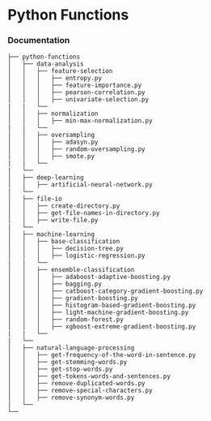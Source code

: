 Python Functions
============================

### Documentation
    ├── python-functions
    │   ├── data-analysis
    │   │   ├── feature-selection
    │   │   │   ├── entropy.py
    │   │   │   ├── feature-importance.py
    │   │   │   ├── pearson-correlation.py
    │   │   │   ├── univariate-selection.py
    |   |   └──
    │   │   ├── normalization
    │   │   │   ├── min-max-normalization.py
    |   |   └──
    │   │   ├── oversampling
    │   │   │   ├── adasyn.py
    │   │   │   ├── random-oversampling.py
    │   │   │   ├── smote.py
    |   |   └──
    |   └──
    │   ├── deep-learning     
    │   │   ├── artificial-neural-network.py
    |   └──
    │   ├── file-io        
    │   │   ├── create-directory.py
    │   │   ├── get-file-names-in-directory.py
    │   │   ├── write-file.py
    |   └──
    │   ├── machine-learning      
    │   │   ├── base-classification
    │   │   │   ├── decision-tree.py
    │   │   │   ├── logistic-regression.py
    |   |   └──
    │   │   ├── ensemble-classification 
    │   │   │   ├── adaboost-adaptive-boosting.py
    │   │   │   ├── bagging.py
    │   │   │   ├── catboost-category-gradient-boosting.py
    │   │   │   ├── gradient-boosting.py
    │   │   │   ├── histogram-based-gradient-boosting.py
    │   │   │   ├── light-machine-gradient-boosting.py
    │   │   │   ├── random-forest.py
    │   │   │   ├── xgboost-extreme-gradient-boosting.py
    |   |   └──
    |   └──
    │   ├── natural-language-processing  
    │   │   ├── get-frequency-of-the-word-in-sentence.py
    │   │   ├── get-stemming-words.py
    │   │   ├── get-stop-words.py
    │   │   ├── get-tokens-words-and-sentences.py
    │   │   ├── remove-duplicated-words.py
    │   │   ├── remove-special-characters.py
    │   │   ├── remove-synonym-words.py
    |   └──
    └── 
